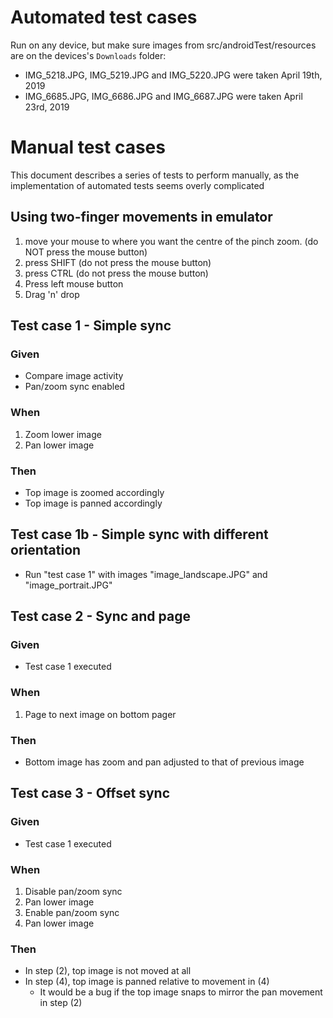 # Automated test cases

Run on any device, but make sure images from src/androidTest/resources are on the
devices's `Downloads` folder:

* IMG_5218.JPG, IMG_5219.JPG and IMG_5220.JPG were taken April 19th, 2019
* IMG_6685.JPG, IMG_6686.JPG and IMG_6687.JPG were taken April 23rd, 2019

# Manual test cases

This document describes a series of tests to perform manually, as the implementation of automated
tests seems overly complicated

## Using two-finger movements in emulator

1. move your mouse to where you want the centre of the pinch zoom. (do NOT press the mouse button)
2. press SHIFT (do not press the mouse button)
3. press CTRL (do not press the mouse button)
4. Press left mouse button
5. Drag 'n' drop

## Test case 1 - Simple sync

### Given

- Compare image activity
- Pan/zoom sync enabled

### When

1. Zoom lower image
2. Pan lower image

### Then
- Top image is zoomed accordingly
- Top image is panned accordingly

## Test case 1b - Simple sync with different orientation

- Run "test case 1" with images "image_landscape.JPG" and "image_portrait.JPG"

## Test case 2 - Sync and page

### Given
- Test case 1 executed

### When
1. Page to next image on bottom pager

### Then
- Bottom image has zoom and pan adjusted to that of previous image

## Test case 3 - Offset sync

### Given

- Test case 1 executed
 
### When 

1. Disable pan/zoom sync 
2. Pan lower image
3. Enable pan/zoom sync
4. Pan lower image
 
### Then

- In step (2), top image is not moved at all
- In step (4), top image is panned relative to movement in (4)
  - It would be a bug if the top image snaps to mirror the pan movement in step (2)

